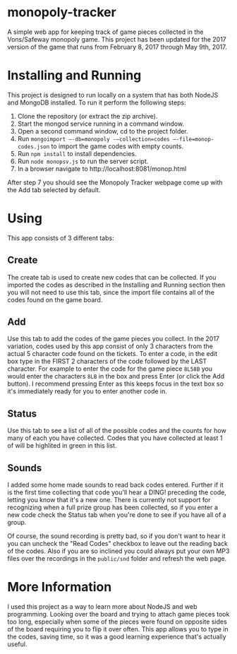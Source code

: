 # monopoly-tracker
A simple web app for keeping track of game pieces collected in the Vons/Safeway monopoly game.
This project has been updated for the 2017 version of the game that runs from February 8, 2017
through May 9th, 2017.


# Installing and Running
This project is designed to run locally on a system that has both NodeJS and MongoDB installed. To run it perform the following steps:

1. Clone the repository (or extract the zip archive).
2. Start the mongod service running in a command window.
3. Open a second command window, cd to the project folder.
4. Run `mongoimport –-db=monopoly -–collection=codes –-file=monop-codes.json` to import the game codes with empty counts.
5. Run `npm install` to install dependencies.
6. Run `node monopsv.js` to run the server script.
7. In a browser navigate to http://localhost:8081/monop.html

After step 7 you should see the Monopoly Tracker webpage come up with the Add tab selected by default.


# Using
This app consists of 3 different tabs:


Create
------
The create tab is used to create new codes that can be collected. If you imported the codes as described in the
Installing and Running section then you will not need to use this tab, since the import file contains all of the
codes found on the game board.


Add
---
Use this tab to add the codes of the game pieces you collect. In the 2017 variation, codes used by this app consist
of only 3 characters from the actual 5 character code found on the tickets. To enter a code, in the edit box type
in the FIRST 2 characters of the code followed by the LAST character. For example to enter the code for the game
piece `8L58B` you would enter the characters `8LB` in the box and press Enter (or click the Add button). I recommend
pressing Enter as this keeps focus in the text box so it's immediately ready for you to enter another code in.


Status
------
Use this tab to see a list of all of the possible codes and the counts for how many of each you have collected.
Codes that you have collected at least 1 of will be highlited in green in this list.


Sounds
------
I added some home made sounds to read back codes entered. Further if it is the first time collecting that code you'll
hear a DING! preceding the code, letting you know that it's a new one. There is currently not support for recognizing
when a full prize group has been collected, so if you enter a new code check the Status tab when you're done to see
if you have all of a group.

Of course, the sound recording is pretty bad, so if you don't want to hear it you can uncheck the "Read Codes" checkbox
to leave out the reading back of the codes. Also if you are so inclined you could always put your own MP3 files over
the recordings in the `public/snd` folder and refresh the web page.


# More Information
I used this project as a way to learn more about NodeJS and web programming. Looking over the board and
trying to attach game pieces took too long, especially when some of the pieces were found on opposite sides
of the board requiring you to flip it over often. This app allows you to type in the codes, saving time, so
it was a good learning experience that's actually useful.
